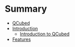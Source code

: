 # Summary

* [QCubed](README.md)
* [Introduction](Introduction/README.md)
    * [Introduction to QCubed](Introduction/introduction_to_qcubed.md)
* [Features](Introduction/features.md)

